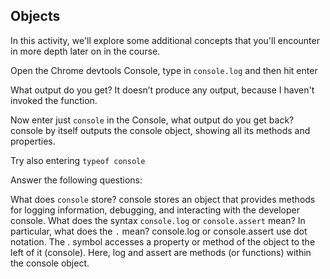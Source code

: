 ## Objects

In this activity, we'll explore some additional concepts that you'll encounter in more depth later on in the course.

Open the Chrome devtools Console, type in `console.log` and then hit enter

What output do you get? It doesn’t produce any output, because I haven't invoked the function.

Now enter just `console` in the Console, what output do you get back? console by itself outputs the console object, showing all its methods and properties.

Try also entering `typeof console`

Answer the following questions:

What does `console` store? console stores an object that provides methods for logging information, debugging, and interacting with the developer console.
What does the syntax `console.log` or `console.assert` mean? In particular, what does the `.` mean? console.log or console.assert use dot notation. The . symbol accesses a property or method of the object to the left of it (console). Here, log and assert are methods (or functions) within the console object.
